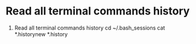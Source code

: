 # Read all terminal commands history
1. Read all terminal commands history
cd ~/.bash_sessions
cat *.historynew *.history